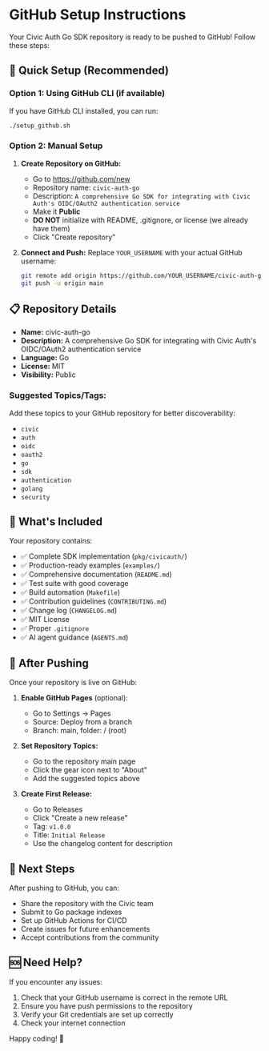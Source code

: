 # GitHub Setup Instructions

Your Civic Auth Go SDK repository is ready to be pushed to GitHub! Follow these steps:

## 🚀 Quick Setup (Recommended)

### Option 1: Using GitHub CLI (if available)
If you have GitHub CLI installed, you can run:
```bash
./setup_github.sh
```

### Option 2: Manual Setup

1. **Create Repository on GitHub:**
   - Go to https://github.com/new
   - Repository name: `civic-auth-go`
   - Description: `A comprehensive Go SDK for integrating with Civic Auth's OIDC/OAuth2 authentication service`
   - Make it **Public**
   - **DO NOT** initialize with README, .gitignore, or license (we already have them)
   - Click "Create repository"

2. **Connect and Push:**
   Replace `YOUR_USERNAME` with your actual GitHub username:
   ```bash
   git remote add origin https://github.com/YOUR_USERNAME/civic-auth-go.git
   git push -u origin main
   ```

## 📋 Repository Details

- **Name:** civic-auth-go
- **Description:** A comprehensive Go SDK for integrating with Civic Auth's OIDC/OAuth2 authentication service
- **Language:** Go
- **License:** MIT
- **Visibility:** Public

### Suggested Topics/Tags:
Add these topics to your GitHub repository for better discoverability:
- `civic`
- `auth`
- `oidc`
- `oauth2`
- `go`
- `sdk`
- `authentication`
- `golang`
- `security`

## 📁 What's Included

Your repository contains:
- ✅ Complete SDK implementation (`pkg/civicauth/`)
- ✅ Production-ready examples (`examples/`)
- ✅ Comprehensive documentation (`README.md`)
- ✅ Test suite with good coverage
- ✅ Build automation (`Makefile`)
- ✅ Contribution guidelines (`CONTRIBUTING.md`)
- ✅ Change log (`CHANGELOG.md`)
- ✅ MIT License
- ✅ Proper `.gitignore`
- ✅ AI agent guidance (`AGENTS.md`)

## 🎯 After Pushing

Once your repository is live on GitHub:

1. **Enable GitHub Pages** (optional):
   - Go to Settings → Pages
   - Source: Deploy from a branch
   - Branch: main, folder: / (root)

2. **Set Repository Topics:**
   - Go to the repository main page
   - Click the gear icon next to "About"
   - Add the suggested topics above

3. **Create First Release:**
   - Go to Releases
   - Click "Create a new release"
   - Tag: `v1.0.0`
   - Title: `Initial Release`
   - Use the changelog content for description

## 🔗 Next Steps

After pushing to GitHub, you can:
- Share the repository with the Civic team
- Submit to Go package indexes
- Set up GitHub Actions for CI/CD
- Create issues for future enhancements
- Accept contributions from the community

## 🆘 Need Help?

If you encounter any issues:
1. Check that your GitHub username is correct in the remote URL
2. Ensure you have push permissions to the repository
3. Verify your Git credentials are set up correctly
4. Check your internet connection

Happy coding! 🎉
